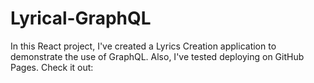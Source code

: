 # Lyrical-GraphQL

In this React project, I've created a Lyrics Creation application to demonstrate the use of GraphQL. Also, I've tested deploying on GitHub Pages. Check it out:
